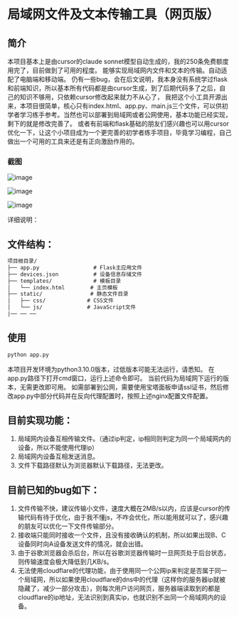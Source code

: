 # 局域网文件及文本传输工具（网页版）

## 简介
本项目基本上是由cursor的claude sonnet模型自动生成的，我的250条免费额度用完了，目前做到了可用的程度。
能够实现局域网内文件和文本的传输。自动适配了电脑端和移动端。
仍有一些bug，会在后文说明，我本身没有系统学过flask和前端知识，所以基本所有代码都是由cursor生成，到了后期代码多了之后，自己的知识不够用，只依赖cursor修改起来就力不从心了，
我把这个小工具开源出来，本项目很简单，核心只有index.html、app.py、main.js三个文件，可以供初学者学习练手参考。当然也可以部署到局域网或者公网使用，基本功能已经实现，剩下的就是修改完善了。
或者有前端和flask基础的朋友们感兴趣也可以用cursor优化一下，让这个小项目成为一个更完善的初学者练手项目，毕竟学习编程，自己做出一个可用的工具来还是有正向激励作用的。
### 截图
![image](https://github.com/user-attachments/assets/5919fbf0-6722-4e31-8ce8-479a6de15838)

![image](https://github.com/user-attachments/assets/440670bb-e13c-44d0-9663-74b1055e9078)


![image](https://github.com/user-attachments/assets/fbe100b3-fa45-438c-83cd-ba1aebb00205)

详细说明：

## 文件结构：
```txt
项目根目录/
├── app.py                 # Flask主应用文件
├── devices.json           # 设备信息存储文件
├── templates/             # 模板目录
│   └── index.html        # 主页模板
├── static/               # 静态文件目录
│   ├── css/             # CSS文件
│   └── js/              # JavaScript文件
|── ── ──
```
## 使用
```cmd
python app.py
```
本项目开发环境为python3.10.0版本，过低版本可能无法运行，请悉知。
在app.py路径下打开cmd窗口，运行上述命令即可。
当前代码为局域网下运行的版本，无需更改即可用。
如需部署到公网，需要使用宝塔面板申请ssl证书，然后修改app.py中部分代码并在反向代理配置时，按照上述nginx配置文件配置。

## 目前实现功能：

1. 局域网内设备互相传输文件。（通过ip判定，ip相同则判定为同一个局域网内的设备，所以不能使用代理ip）
2. 局域网内设备互相发送消息。
3. 文件下载路径默认为浏览器默认下载路径，无法更改。

## 目前已知的bug如下：
1. 文件传输不快，建议传输小文件，速度大概在2MB/s以内，应该是cursor的传输代码有待于优化，由于我不懂js，不咋会优化，所以能用就可以了，感兴趣的朋友可以优化一下文件传输部分。
2. 接收端只能同时接收一个文件，且没有接收确认的机制，所以如果出现B、C设备同时向A设备发送文件的情况，就会出错。
3. 由于谷歌浏览器会杀后台，所以在谷歌浏览器传输时一旦网页处于后台状态，则传输速度会极大降低到几KB/s。
4. 无法使用cloudflare的代理功能，由于使用同一个公网ip来判定是否属于同一个局域网，所以如果使用cloudflare的dns中的代理（这样你的服务器ip就被隐藏了，减少一部分攻击），则每次用户访问网页，服务器端读取到的都是cloudflare的ip地址，无法识别到真实ip，也就识别不出同一个局域网内的设备。
